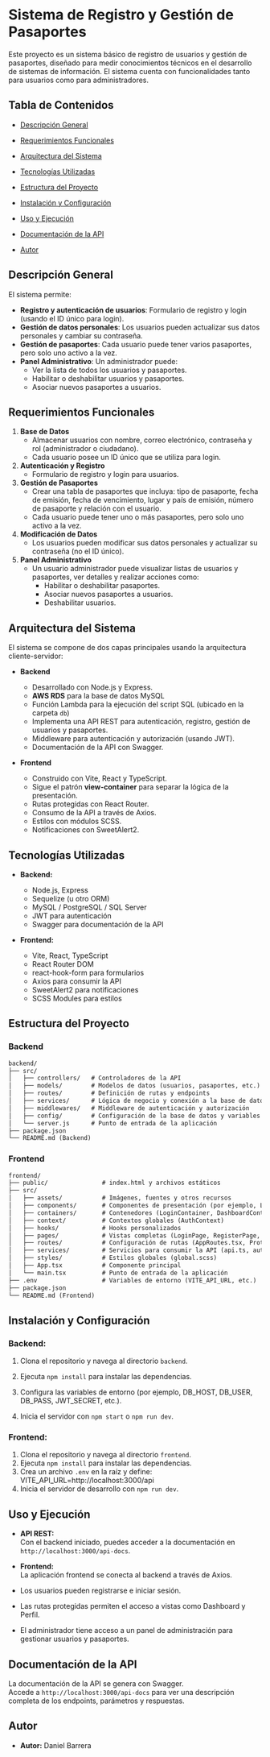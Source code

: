 # Sistema de Registro y Gestión de Pasaportes

Este proyecto es un sistema básico de registro de usuarios y gestión de pasaportes, diseñado para medir conocimientos técnicos en el desarrollo de sistemas de información. El sistema cuenta con funcionalidades tanto para usuarios como para administradores.

## Tabla de Contenidos

- [Descripción General](#descripción-general)
- [Requerimientos Funcionales](#requerimientos-funcionales)
- [Arquitectura del Sistema](#arquitectura-del-sistema)
- [Tecnologías Utilizadas](#tecnologías-utilizadas)
- [Estructura del Proyecto](#estructura-del-proyecto)
- [Instalación y Configuración](#instalación-y-configuración)
- [Uso y Ejecución](#uso-y-ejecución)
- [Documentación de la API](#documentación-de-la-api)

- [Autor ](#autor)

## Descripción General

El sistema permite:
- **Registro y autenticación de usuarios**: Formulario de registro y login (usando el ID único para login).
- **Gestión de datos personales**: Los usuarios pueden actualizar sus datos personales y cambiar su contraseña.
- **Gestión de pasaportes**: Cada usuario puede tener varios pasaportes, pero solo uno activo a la vez.
- **Panel Administrativo**: Un administrador puede:
  - Ver la lista de todos los usuarios y pasaportes.
  - Habilitar o deshabilitar usuarios y pasaportes.
  - Asociar nuevos pasaportes a usuarios.

## Requerimientos Funcionales

1. **Base de Datos**
   - Almacenar usuarios con nombre, correo electrónico, contraseña y rol (administrador o ciudadano).  
   - Cada usuario posee un ID único que se utiliza para login.
2. **Autenticación y Registro**
   - Formulario de registro y login para usuarios.
3. **Gestión de Pasaportes**
   - Crear una tabla de pasaportes que incluya: tipo de pasaporte, fecha de emisión, fecha de vencimiento, lugar y país de emisión, número de pasaporte y relación con el usuario.
   - Cada usuario puede tener uno o más pasaportes, pero solo uno activo a la vez.
4. **Modificación de Datos**
   - Los usuarios pueden modificar sus datos personales y actualizar su contraseña (no el ID único).
5. **Panel Administrativo**
   - Un usuario administrador puede visualizar listas de usuarios y pasaportes, ver detalles y realizar acciones como:
     - Habilitar o deshabilitar pasaportes.
     - Asociar nuevos pasaportes a usuarios.
     - Deshabilitar usuarios.

## Arquitectura del Sistema

El sistema se compone de dos capas principales usando la arquitectura cliente-servidor:

- **Backend**
  - Desarrollado con Node.js y Express.
   - **AWS RDS** para la base de datos MySQL
  - Función Lambda para la ejecución del script SQL (ubicado en la carpeta `db`)
  - Implementa una API REST para autenticación, registro, gestión de usuarios y pasaportes.
  - Middleware para autenticación y autorización (usando JWT).
  - Documentación de la API con Swagger.

- **Frontend**
  - Construido con Vite, React y TypeScript.
  - Sigue el patrón **view-container** para separar la lógica de la presentación.
  - Rutas protegidas con React Router.
  - Consumo de la API a través de Axios.
  - Estilos con módulos SCSS.
  - Notificaciones con SweetAlert2.

## Tecnologías Utilizadas

- **Backend:**
  - Node.js, Express
  - Sequelize (u otro ORM)
  - MySQL / PostgreSQL / SQL Server
  - JWT para autenticación
  - Swagger para documentación de la API

- **Frontend:**
  - Vite, React, TypeScript
  - React Router DOM
  - react-hook-form para formularios
  - Axios para consumir la API
  - SweetAlert2 para notificaciones
  - SCSS Modules para estilos

## Estructura del Proyecto

### Backend
```txt
backend/
├── src/
│   ├── controllers/   # Controladores de la API
│   ├── models/        # Modelos de datos (usuarios, pasaportes, etc.)
│   ├── routes/        # Definición de rutas y endpoints
│   ├── services/      # Lógica de negocio y conexión a la base de datos
│   ├── middlewares/   # Middleware de autenticación y autorización
│   ├── config/        # Configuración de la base de datos y variables de entorno
│   └── server.js      # Punto de entrada de la aplicación
├── package.json
└── README.md (Backend)

```

### Frontend
```txt
frontend/
├── public/               # index.html y archivos estáticos
├── src/
│   ├── assets/           # Imágenes, fuentes y otros recursos
│   ├── components/       # Componentes de presentación (por ejemplo, LoginView, DashboardHeader)
│   ├── containers/       # Contenedores (LoginContainer, DashboardContainer, AdminPanelContainer)
│   ├── context/          # Contextos globales (AuthContext)
│   ├── hooks/            # Hooks personalizados
│   ├── pages/            # Vistas completas (LoginPage, RegisterPage, DashboardPage, AdminPanelPage, NotFoundPage)
│   ├── routes/           # Configuración de rutas (AppRoutes.tsx, ProtectedRoute.tsx)
│   ├── services/         # Servicios para consumir la API (api.ts, auth.api.ts, passport.api.ts, admin.api.ts)
│   ├── styles/           # Estilos globales (global.scss)
│   ├── App.tsx           # Componente principal
│   └── main.tsx          # Punto de entrada de la aplicación
├── .env                  # Variables de entorno (VITE_API_URL, etc.)
├── package.json
└── README.md (Frontend)

```
## Instalación y Configuración

### Backend:
1. Clona el repositorio y navega al directorio `backend`.
2. Ejecuta `npm install` para instalar las dependencias.
3. Configura las variables de entorno (por ejemplo, DB_HOST, DB_USER, DB_PASS, JWT_SECRET, etc.).

4. Inicia el servidor con `npm start` o `npm run dev`.

### Frontend:
1. Clona el repositorio y navega al directorio `frontend`.
2. Ejecuta `npm install` para instalar las dependencias.
3. Crea un archivo `.env` en la raíz y define:
VITE_API_URL=http://localhost:3000/api
4. Inicia el servidor de desarrollo con `npm run dev`.

## Uso y Ejecución

- **API REST:**  
Con el backend iniciado, puedes acceder a la documentación en `http://localhost:3000/api-docs`.

- **Frontend:**  
La aplicación frontend se conecta al backend a través de Axios.  
- Los usuarios pueden registrarse e iniciar sesión.
- Las rutas protegidas permiten el acceso a vistas como Dashboard y Perfil.
- El administrador tiene acceso a un panel de administración para gestionar usuarios y pasaportes.

## Documentación de la API

La documentación de la API se genera con Swagger.  
Accede a `http://localhost:3000/api-docs` para ver una descripción completa de los endpoints, parámetros y respuestas.



## Autor 

- **Autor:** Daniel Barrera


